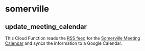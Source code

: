 # somerville

## update_meeting_calendar

This Cloud Function reads the [RSS feed](https://somervillecityma.iqm2.com/Services/RSS.aspx?Feed=Calendar) for the [Somerville Meeting Calendar](https://somervillecityma.iqm2.com/Citizens/calendar.aspx?View=List) and syncs the information to a Google Calendar.

